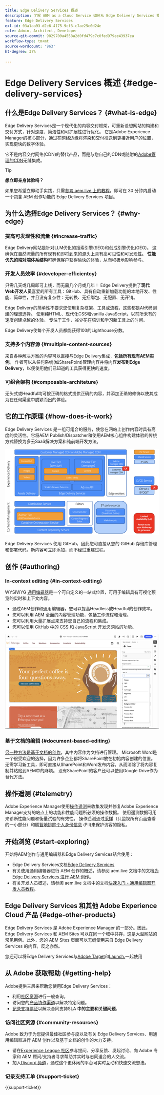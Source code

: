```yaml
---
title: Edge Delivery Services 概述
description: 了解 AEM as a Cloud Service 如何从 Edge Delivery Services 提供的性能和优异 Lighthouse 分数中获益。
feature: Edge Delivery Services
exl-id: 03a1aa93-d2e6-4175-9cf3-c7ae25c0d24e
role: Admin, Architect, Developer
source-git-commit: 9829709a4558a2d0fd479c7c0fed979ee43937ea
workflow-type: tm+mt
source-wordcount: '963'
ht-degree: 37%

---
```



# Edge Delivery Services 概述 {#edge-delivery-services}

## 什么是Edge Delivery Services？ {#what-is-edge}

Edge Delivery Services是一个现代化的内容交付框架，可重新设想网站的构建和交付方式，针对速度、简洁性和可扩展性进行优化。 它是Adobe Experience Manager的核心部分，通过在网络边缘将渲染和交付推送到更接近用户的位置，实现更快的数字体验。

它不是内容交付网络(CDN)的替代产品，而是与您自己的CDN或随附的[Adobe管理的CDN](/help/implementing/dispatcher/cdn.md)无缝集成。

>[!TIP]
>
>**想立即亲身体验吗？**
>
>如果您希望立即动手实践，只需[参考 aem.live 上的教程](https://www.aem.live/developer/ue-tutorial)，即可在 30 分钟内启动一个包含 AEM 创作功能的 Edge Delivery Services 项目。


## 为什么选择Edge Delivery Services？ {#why-edge}

### 提高可发现性和流量 {#increase-traffic}

Edge Delivery网站是针对LLM优化的搜索引擎(SEO)和创成引擎优化(GEO)。 这确保在自然流量的所有现有和即将到来的源头上具有高可见性和可发现性。 **性能优先的端对端体系结构**&#x200B;可确保客户获得愉快的体验，从而积极地影响参与。

### 开发人员效率 {#developer-efficientcy}

只需几天或几周即可上线，而无需几个月或几年！ Edge Delivery提供了&#x200B;**现代Web开发人员**&#x200B;喜爱的所有工具：GitHub、具有自动重新加载功能的本地开发、性能、简单性，并且没有复杂性：无转换、无捆绑包、无配置、无开销。

Edge Delivery的简单性不要求您使用复杂框架、工具或流程，这些都是AI代码创建的理想选择。 使用纯HTML、现代化CSS和vanilla JavaScript，以前所未有的速度创建卓越的体验。 专注于工作，减少花在培训和学习新工具上的时间。

Edge Delivery使每个开发人员都能获得100的Lighthouse分数。

### 支持多个内容源 {#multiple-content-sources}

来自各种解决方案的内容可以直接与Edge Delivery集成，**包括所有现有AEM实例**。 作者可以从任何系统(如SharePoint)管理内容并将内容&#x200B;**发布到Edge Delivery**，以便使用他们已知道的工具获得更快的速度。

### 可组合架构 {#composable-architeture}

无头式或Headful均可按正确的格式提供正确的内容，并添加正确的修饰以使其成为在任何渠道中脱颖而出的体验。

## 它的工作原理 {#how-does-it-work}

Edge Delivery Services 是一组可组合的服务，使您在网站上创作内容时具有高度的灵活性。它将AEM Publish/Dispatcher和使用AEM核心组件构建体验的传统方式替换为多云SaaS解决方案和纯前端开发方法。

![Edge Delivery 架构](assets/aem-with-eds-architecture.png)

Edge Delivery Services 使用 GitHub，因此您可直接从您的 GitHub 存储库管理和部署代码。新内容可立即添加，而不经过重建过程。

## 创作 {#authoring}

### In-context editing {#in-context-editing}

WYSIWYG [通用编辑器](/help/implementing/universal-editor/introduction.md)是一个可自定义的一站式位置，可用于编辑具有可视化预览的实时和上下文内容。

* 通过AEM创作和通用编辑器，您可以提高Headless或Headful的创作效率。
* 您可以利用 AEM 全面的内容管理功能，包括工作流程和治理。
* 您可以利用大量扩展点来支持您自己的流程和集成。
* 您可以使用 GitHub 中的 CSS 和 JavaScript 开发您网站的功能。

![使用通用编辑器进行 AEM 创作](assets/wysiwyg-authoring.png)

### 基于文档的编辑 {#document-based-editing}

[另一种方法是基于文档的创作](https://www.aem.live/docs/authoring)，其中内容作为文档进行管理。 Microsoft Word是一个很受欢迎的选择，因为许多企业都将SharePoint放在初始内容创建的位置。 无需学习新工具，即可直接从SharePoint和Word发布内容，从而消除了将内容复制并粘贴到AEM中的麻烦。 没有SharePoint的客户还可以使用Google Drive作为替代方法。

## 操作遥测 {#telemetry}

Adobe Experience Manager使用[操作遥测](https://www.aem.live/docs/operational-telemetry)来收集发现并修复Adobe Experience Manager支持的站点上的功能和性能问题所必须的操作数据。 使用遥测数据可用来诊断性能问题和衡量试验的有效性。 操作遥测通过[采样](https://www.aem.live/docs/operational-telemetry#operational-telemetry-data-is-sampled)（只监视所有页面查看的一小部分）和[明智地排除个人身份信息](https://www.aem.live/docs/operational-telemetry#what-data-is-being-collected) (PII)来保护访客的隐私。

## 开始浏览 {#start-exploring}

开始将AEM创作与通用编辑器和Edge Delivery Services结合使用：

* Edge Delivery Services文档[Edge Delivery Services](https://www.aem.live)
* 有关使用通用编辑器进行 AEM 创作的概述，请参阅 aem.live 文档中的文档[为 Edge Delivery Services 进行 AEM 创作](https://www.aem.live/docs/aem-authoring)。
* 有关开发人员概述，请参阅 aem.live 文档中的文档[快速入门 - 通用编辑器开发人员教程](https://www.aem.live/developer/ue-tutorial)。

## Edge Delivery Services 和其他 Adobe Experience Cloud 产品 {#edge-other-products}

Edge Delivery Services 是 Adobe Experience Manager 的一部分。因此，Edge Delivery Services 和 AEM Sites 可以在同一个域中共存，这是大型网站的常见用例。此外，您的 AEM Sites 页面可以无缝使用来自 Edge Delivery Services 的内容，反之亦然。

您还可以将Edge Delivery Services与[Adobe Target](https://www.aem.live/developer/target-integration)和[Launch.](https://experienceleague.adobe.com/zh-hans/docs/experience-platform/tags/home)一起使用

## 从 Adobe 获取帮助 {#getting-help}

Adobe提供三层来帮助您使用Edge Delivery Services：

* 利用[社区资源](#community-resources)进行一般查询。
* 访问您的[产品协作渠道](#collaboration-channel)以解决特定问题。
* [记录支持票证](#support-ticket)以解决合同支持SLA **中的主要和关键问题**。

### 访问社区资源 {#community-resources}

Adobe 致力于为您提供最佳社区参与度以及有关 Edge Delivery Services、用通用编辑器进行 AEM 创作以及基于文档的创作的大力支持。

* 请在[Experience League 社区](https://adobe.ly/3Q6kTKl)参与提问、分享反馈、发起讨论、向 Adobe 专家和 AEM 顾问/支持者寻求帮助并实时与志同道合的人交流。
* 加入[Discord 频道](https://discord.gg/aem-live)，通过这个更休闲的平台可实时互动和快速交流想法。

### 记录支持工单 {#support-ticket}

{{support-ticket}}
